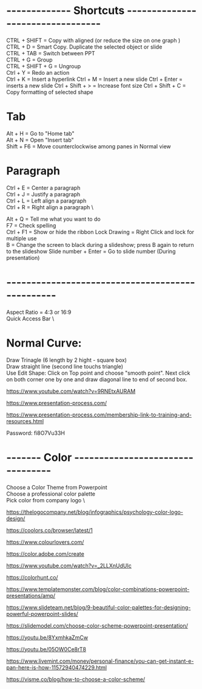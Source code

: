 # ------------- Shortcuts ---------------------------------
CTRL + SHIFT 		  = Copy with aligned (or reduce the size on one graph ) \
CTRL + D			    = Smart Copy. Duplicate the selected object or slide \
CTRL + TAB			  = Switch between PPT \
CTRL + G          = Group \
CTRL + SHIFT + G  = Ungroup \
Ctrl + Y          = Redo an action \
Ctrl + K          = Insert a hyperlink
Ctrl + M          = Insert a new slide
Ctrl + Enter      = inserts a new slide	
Ctrl + Shift + >  = Increase font size
Ctrl + Shift + C  = Copy formatting of selected shape

# Tab

Alt  + H          = Go to "Home tab"  \
Alt  + N          = Open "Insert tab" \
Shift + F6        = Move counterclockwise among panes in Normal view

# Paragraph

Ctrl + E          = Center a paragraph  \
Ctrl + J          = Justify a paragraph \
Ctrl + L          = Left align a paragraph \
Ctrl + R          = Right align a paragraph \

Alt  + Q          = Tell me what you want to do \
F7                = Check spelling \
Ctrl + F1         = Show or hide the ribbon
Lock Drawing	    = Right Click and lock for multiple use \
B                 = Change the screen to black during a slideshow; press B again to return to the slideshow
Slide number + Enter  = Go to slide number (During presentation)

# ------------------------------------------------
Aspect Ratio		= 4:3 or 16:9 \
Quick Access Bar \		

# Normal Curve: 
Draw Trinagle (6 length by 2 hight - square box) \
Draw straight line (second line touchs triangle) \
Use Edit Shape: Click on Top point and choose "smooth point". Next click on both corner one by one and draw diagonal line to end of second box.

https://www.youtube.com/watch?v=9RNEtxAURAM

https://www.presentation-process.com/ 

https://www.presentation-process.com/membership-link-to-training-and-resources.html

  Password: fi8O7Vu33H  

# ------- Color  ---------------------------------

Choose a Color Theme from Powerpoint \
Choose a professional color palette \
Pick color from company logo \

https://thelogocompany.net/blog/infographics/psychology-color-logo-design/

https://coolors.co/browser/latest/1

https://www.colourlovers.com/

https://color.adobe.com/create

https://www.youtube.com/watch?v=_2LLXnUdUIc

https://colorhunt.co/

https://www.templatemonster.com/blog/color-combinations-powerpoint-presentations/amp/

https://www.slideteam.net/blog/9-beautiful-color-palettes-for-designing-powerful-powerpoint-slides/

https://slidemodel.com/choose-color-scheme-powerpoint-presentation/

https://youtu.be/8YxmhkaZmCw

https://youtu.be/05OW0Ce8rT8

https://www.livemint.com/money/personal-finance/you-can-get-instant-e-pan-here-is-how-11572940474229.html

https://visme.co/blog/how-to-choose-a-color-scheme/
